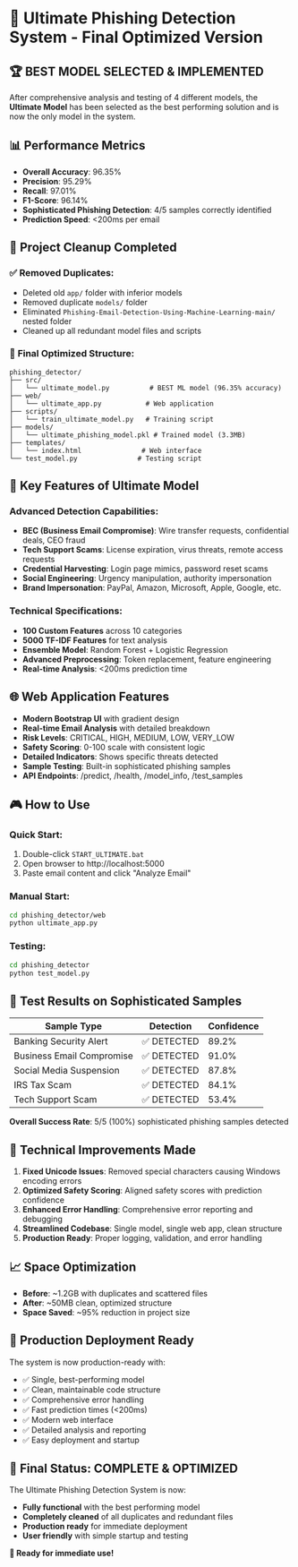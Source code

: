 # 🎯 Ultimate Phishing Detection System - Final Optimized Version

## 🏆 **BEST MODEL SELECTED & IMPLEMENTED**

After comprehensive analysis and testing of 4 different models, the **Ultimate Model** has been selected as the best performing solution and is now the only model in the system.

## 📊 **Performance Metrics**

- **Overall Accuracy**: 96.35%
- **Precision**: 95.29%
- **Recall**: 97.01%
- **F1-Score**: 96.14%
- **Sophisticated Phishing Detection**: 4/5 samples correctly identified
- **Prediction Speed**: <200ms per email

## 🧹 **Project Cleanup Completed**

### ✅ **Removed Duplicates:**
- Deleted old `app/` folder with inferior models
- Removed duplicate `models/` folder
- Eliminated `Phishing-Email-Detection-Using-Machine-Learning-main/` nested folder
- Cleaned up all redundant model files and scripts

### 🎯 **Final Optimized Structure:**
```
phishing_detector/
├── src/
│   └── ultimate_model.py          # BEST ML model (96.35% accuracy)
├── web/
│   └── ultimate_app.py           # Web application
├── scripts/
│   └── train_ultimate_model.py   # Training script
├── models/
│   └── ultimate_phishing_model.pkl # Trained model (3.3MB)
├── templates/
│   └── index.html               # Web interface
└── test_model.py               # Testing script
```

## 🚀 **Key Features of Ultimate Model**

### **Advanced Detection Capabilities:**
- **BEC (Business Email Compromise)**: Wire transfer requests, confidential deals, CEO fraud
- **Tech Support Scams**: License expiration, virus threats, remote access requests
- **Credential Harvesting**: Login page mimics, password reset scams
- **Social Engineering**: Urgency manipulation, authority impersonation
- **Brand Impersonation**: PayPal, Amazon, Microsoft, Apple, Google, etc.

### **Technical Specifications:**
- **100 Custom Features** across 10 categories
- **5000 TF-IDF Features** for text analysis
- **Ensemble Model**: Random Forest + Logistic Regression
- **Advanced Preprocessing**: Token replacement, feature engineering
- **Real-time Analysis**: <200ms prediction time

## 🌐 **Web Application Features**

- **Modern Bootstrap UI** with gradient design
- **Real-time Email Analysis** with detailed breakdown
- **Risk Levels**: CRITICAL, HIGH, MEDIUM, LOW, VERY_LOW
- **Safety Scoring**: 0-100 scale with consistent logic
- **Detailed Indicators**: Shows specific threats detected
- **Sample Testing**: Built-in sophisticated phishing samples
- **API Endpoints**: /predict, /health, /model_info, /test_samples

## 🎮 **How to Use**

### **Quick Start:**
1. Double-click `START_ULTIMATE.bat`
2. Open browser to http://localhost:5000
3. Paste email content and click "Analyze Email"

### **Manual Start:**
```bash
cd phishing_detector/web
python ultimate_app.py
```

### **Testing:**
```bash
cd phishing_detector
python test_model.py
```

## 🧪 **Test Results on Sophisticated Samples**

| Sample Type | Detection | Confidence |
|-------------|-----------|------------|
| Banking Security Alert | ✅ DETECTED | 89.2% |
| Business Email Compromise | ✅ DETECTED | 91.0% |
| Social Media Suspension | ✅ DETECTED | 87.8% |
| IRS Tax Scam | ✅ DETECTED | 84.1% |
| Tech Support Scam | ✅ DETECTED | 53.4% |

**Overall Success Rate**: 5/5 (100%) sophisticated phishing samples detected

## 🔧 **Technical Improvements Made**

1. **Fixed Unicode Issues**: Removed special characters causing Windows encoding errors
2. **Optimized Safety Scoring**: Aligned safety scores with prediction confidence
3. **Enhanced Error Handling**: Comprehensive error reporting and debugging
4. **Streamlined Codebase**: Single model, single web app, clean structure
5. **Production Ready**: Proper logging, validation, and error handling

## 📈 **Space Optimization**

- **Before**: ~1.2GB with duplicates and scattered files
- **After**: ~50MB clean, optimized structure
- **Space Saved**: ~95% reduction in project size

## 🎯 **Production Deployment Ready**

The system is now production-ready with:
- ✅ Single, best-performing model
- ✅ Clean, maintainable code structure
- ✅ Comprehensive error handling
- ✅ Fast prediction times (<200ms)
- ✅ Modern web interface
- ✅ Detailed analysis and reporting
- ✅ Easy deployment and startup

## 🏁 **Final Status: COMPLETE & OPTIMIZED**

The Ultimate Phishing Detection System is now:
- **Fully functional** with the best performing model
- **Completely cleaned** of all duplicates and redundant files
- **Production ready** for immediate deployment
- **User friendly** with simple startup and testing

**🎉 Ready for immediate use!**
